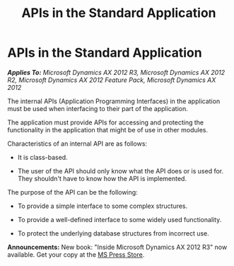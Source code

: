 ﻿---
title: APIs in the Standard Application
TOCTitle: APIs
ms:assetid: d4fae32d-be56-4389-8c87-7b67a570e4bb
ms:mtpsurl: https://msdn.microsoft.com/en-us/library/Aa873132(v=AX.60)
ms:contentKeyID: 35252018
ms.date: 05/18/2015
mtps_version: v=AX.60
---

# APIs in the Standard Application 


_**Applies To:** Microsoft Dynamics AX 2012 R3, Microsoft Dynamics AX 2012 R2, Microsoft Dynamics AX 2012 Feature Pack, Microsoft Dynamics AX 2012_

The internal APIs (Application Programming Interfaces) in the application must be used when interfacing to their part of the application.

The application must provide APIs for accessing and protecting the functionality in the application that might be of use in other modules.

Characteristics of an internal API are as follows:

  - It is class-based.

  - The user of the API should only know what the API does or is used for. They shouldn't have to know how the API is implemented.

The purpose of the API can be the following:

  - To provide a simple interface to some complex structures.

  - To provide a well-defined interface to some widely used functionality.

  - To protect the underlying database structures from incorrect use.

  
**Announcements:** New book: "Inside Microsoft Dynamics AX 2012 R3" now available. Get your copy at the [MS Press Store](https://www.microsoftpressstore.com/store/inside-microsoft-dynamics-ax-2012-r3-9780735685109).

